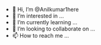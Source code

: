 - 👋 Hi, I’m @Anilkumar1here
- 👀 I’m interested in ...
- 🌱 I’m currently learning ...
- 💞️ I’m looking to collaborate on ...
- 📫 How to reach me ...

<!---
Anilkumar1here/Anilkumar1here is a ✨ special ✨ repository because its `README.md` (this file) appears on your GitHub profile.
You can click the Preview link to take a look at your changes.
--->
